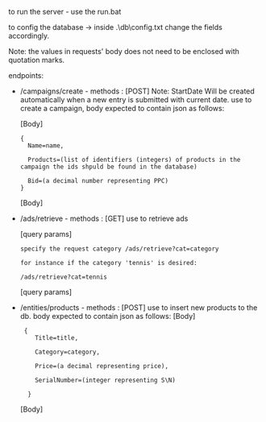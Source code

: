 to run the server - use the run.bat

to config the database -> inside .\db\config.txt change the fields accordingly.

Note: the values in requests' body does not need to be enclosed with quotation marks.

endpoints:
* /campaigns/create - methods : [POST] 
Note: StartDate Will be created automatically when a new entry is submitted with current date.
use to create a campaign, body expected to contain json as follows:

  [Body]

      {  
        Name=name,

        Products=(list of identifiers (integers) of products in the campaign the ids shpuld be found in the database)

        Bid=(a decimal number representing PPC) 
      }
   
  [Body]
  
* /ads/retrieve - methods : [GET]
 use to retrieve ads 
 
   [query params]

      specify the request category /ads/retrieve?cat=category

      for instance if the category 'tennis' is desired:

      /ads/retrieve?cat=tennis

   [query params]
  
* /entities/products - methods : [POST]
  use to insert new products to the db. body expected to contain json as follows:
  [Body]
 
       {
          Title=title,

          Category=category,

          Price=(a decimal representing price),
      
          SerialNumber=(integer representing S\N)
        
        }
  [Body]
    
<!--     
 * /entities/campaign - methods : [GET]
  used to retrieve campaign details from the db.
  <Body>
    Title=<title>
    Category=<category>
    Price=<a decimal representing price>
  </Body> -->
    
  
  
  
  
 
  
 
 
